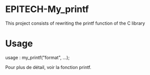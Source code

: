 # EPITECH-My_printf

This project consists of rewriting the printf function of the C library

# Usage

usage : my_printf("format", ...);

Pour plus de détail, voir la fonction printf.
